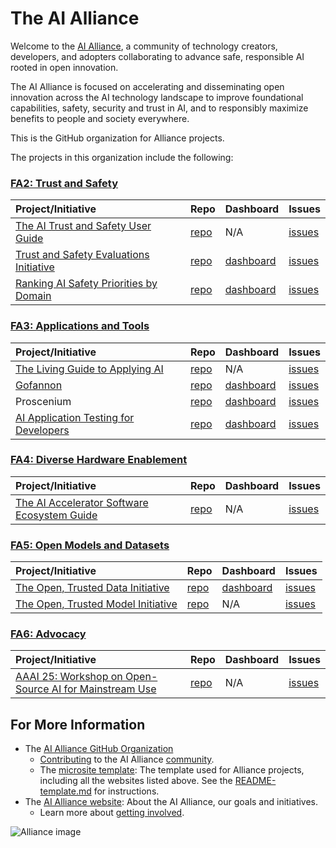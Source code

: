 # The AI Alliance

Welcome to the [AI Alliance](https://thealliance.ai), a community of technology creators, developers, and adopters collaborating to advance safe, responsible AI rooted in open innovation.

The AI Alliance is focused on accelerating and disseminating open innovation across the AI technology landscape to improve foundational capabilities, safety, security and trust in AI, and to responsibly maximize benefits to people and society everywhere.

This is the GitHub organization for Alliance projects.

The projects in this organization include the following:

### [FA2: Trust and Safety](https://thealliance.ai/focus-areas/trust-and-safety)

| **Project/Initiative** | **Repo** | **Dashboard** | **Issues** |
| :--------------------- | :------- | :------------ | :--------- |
 | [The AI Trust and Safety User Guide](https://the-ai-alliance.github.io/trust-safety-user-guide/) | [repo](https://github.com/The-AI-Alliance/trust-safety-user-guide) | N/A | [issues](https://github.com/The-AI-Alliance/trust-safety-evals/issues) |
| [Trust and Safety Evaluations Initiative](https://the-ai-alliance.github.io/trust-safety-evals/) | [repo](https://github.com/The-AI-Alliance/trust-safety-evals) | [dashboard](https://github.com/orgs/The-AI-Alliance/projects/23) | [issues](https://github.com/The-AI-Alliance/trust-safety-evals/issues) |
| [Ranking AI Safety Priorities by Domain](https://the-ai-alliance.github.io/ranking-safety-priorities/) | [repo](https://github.com/The-AI-Alliance/ranking-safety-priorities) | [dashboard](https://github.com/orgs/The-AI-Alliance/projects/32) | [issues](https://github.com/The-AI-Alliance/ranking-safety-priorities/issues) |

### [FA3: Applications and Tools](https://thealliance.ai/focus-areas/applications-and-tools)

| **Project/Initiative** | **Repo** | **Dashboard** | **Issues** |
| :--------------------- | :------- | :------------ | :--------- |
| [The Living Guide to Applying AI](https://the-ai-alliance.github.io/applying-ai-guide/) | [repo](https://github.com/The-AI-Alliance/applying-ai-guide/) | N/A | [issues](https://github.com/The-AI-Alliance/applying-ai-guide/issues) |
| [Gofannon](https://the-ai-alliance.github.io/gofannon/) | [repo](https://github.com/The-AI-Alliance/gofannon/) | [dashboard](https://github.com/orgs/The-AI-Alliance/projects/34/views/2?filterQuery=repo%3A%22The-AI-Alliance%2Fgofannon%22) | [issues](https://github.com/The-AI-Alliance/gofannon/issues) |
| Proscenium | [repo](https://github.com/The-AI-Alliance/proscenium/) | [dashboard](https://github.com/orgs/The-AI-Alliance/projects/34/views/2?filterQuery=repo%3A%22The-AI-Alliance%2Fproscenium%22) | [issues](https://github.com/The-AI-Alliance/proscenium/issues) |
| [AI Application Testing for Developers](https://the-ai-alliance.github.io/ai-application-testing/) | [repo](https://github.com/The-AI-Alliance/ai-application-testing/) | [dashboard](https://github.com/orgs/The-AI-Alliance/projects/31) | [issues](https://github.com/The-AI-Alliance/ai-application-testing/issues) |

### [FA4: Diverse Hardware Enablement](https://thealliance.ai/focus-areas/hardware-enablement) 

| **Project/Initiative** | **Repo** | **Dashboard** | **Issues** |
| :--------------------- | :------- | :------------ | :--------- |
| [The AI Accelerator Software Ecosystem Guide](https://the-ai-alliance.github.io/ai-accelerator-software-ecosystem-guide/) | [repo](https://github.com/The-AI-Alliance/ai-accelerator-software-ecosystem-guide) | N/A | [issues](https://github.com/The-AI-Alliance/ai-accelerator-software-ecosystem-guide/issues) |


### [FA5: Open Models and Datasets](https://thealliance.ai/focus-areas/foundation-models-datasets) 

| **Project/Initiative** | **Repo** | **Dashboard** | **Issues** |
| :--------------------- | :------- | :------------ | :--------- |
| [The Open, Trusted Data Initiative](https://the-ai-alliance.github.io/open-trusted-data-initiative/) | [repo](https://github.com/The-AI-Alliance/open-trusted-data-initiative) | [dashboard](https://github.com/orgs/The-AI-Alliance/projects/28) | [issues](https://github.com/The-AI-Alliance/open-trusted-data-initiative/issues) |
| [The Open, Trusted Model Initiative](https://the-ai-alliance.github.io/open-trusted-model-initiative/) | [repo](https://github.com/The-AI-Alliance/open-trusted-model-initiative) | N/A | [issues](https://github.com/The-AI-Alliance/open-trusted-model-initiative/issues) |

### [FA6: Advocacy](https://thealliance.ai/focus-areas/advocacy)

| **Project/Initiative** | **Repo** | **Dashboard** | **Issues** |
| :--------------------- | :------- | :------------ | :--------- |
| [AAAI 25: Workshop on Open-Source AI for Mainstream Use](https://the-ai-alliance.github.io/AAAI-25-Workshop-on-Open-Source-AI-for-Mainstream-Use/) | [repo](https://github.com/The-AI-Alliance/AAAI-25-Workshop-on-Open-Source-AI-for-Mainstream-Use) | N/A | [issues](https://github.com/The-AI-Alliance/AAAI-25-Workshop-on-Open-Source-AI-for-Mainstream-Use/issues) |

## For More Information

* The [AI Alliance GitHub Organization](https://github.com/The-AI-Alliance/)
    * [Contributing](https://github.com/The-AI-Alliance/community/CONTRIBUTING.md) to the AI Alliance [community](https://github.com/The-AI-Alliance/community).
    * The [microsite template](https://github.com/The-AI-Alliance/microsite-template): The template used for Alliance projects, including all the websites listed above. See the [README-template.md](https://github.com/The-AI-Alliance/microsite-template/blob/main/README-template.md) for instructions.
* The [AI Alliance website](https://thealliance.ai): About the AI Alliance, our goals and initiatives.
    * Learn more about [getting involved](https://thealliance.ai/community).

![Alliance image](https://avatars.githubusercontent.com/u/150073668?s=400&u=1d9276d2b5d3094297f17679a8ce415876d8b98e&v=4)
